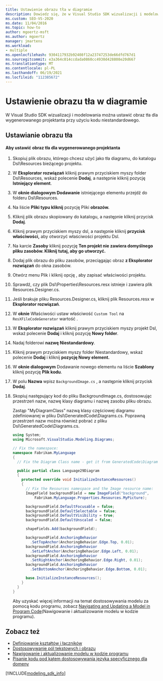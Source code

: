 ```yaml
---
title: Ustawienie obrazu tła w diagramie
description: Dowiedz się, że w Visual Studio SDK wizualizacji i modelowania możesz ustawić obraz tła dla wygenerowanego projektanta przy użyciu kodu niestandardowego.
ms.custom: SEO-VS-2020
ms.date: 11/04/2016
ms.topic: how-to
author: mgoertz-msft
ms.author: mgoertz
manager: jmartens
ms.workload:
- multiple
ms.openlocfilehash: 9304117932b92408f12a23747253de66dfd767d1
ms.sourcegitcommit: e3a364c014ccdada0860cc4930d428808e20d667
ms.translationtype: MT
ms.contentlocale: pl-PL
ms.lasthandoff: 06/19/2021
ms.locfileid: "112385672"
---
```

# <a name="setting-a-background-image-on-a-diagram"></a>Ustawienie obrazu tła w diagramie
W Visual Studio SDK wizualizacji i modelowania można ustawić obraz tła dla wygenerowanego projektanta przy użyciu kodu niestandardowego.

## <a name="setting-the-background-image"></a>Ustawianie obrazu tła

#### <a name="to-set-a-background-image-for-a-generated-designer"></a>Aby ustawić obraz tła dla wygenerowanego projektanta

1. Skopiuj plik obrazu, którego chcesz użyć jako tła diagramu, do katalogu Dsl\Resources bieżącego projektu.

2. W **Eksplorator rozwiązań** kliknij prawym przyciskiem myszy folder Dsl\Resources, wskaż polecenie **Dodaj**, a następnie kliknij pozycję **Istniejący element**.

3. W **oknie dialogowym Dodawanie** istniejącego elementu przejdź do folderu Dsl\Resources.

4. Na liście **Pliki typu kliknij** pozycję Pliki **obrazów.**

5. Kliknij plik obrazu skopiowany do katalogu, a następnie kliknij przycisk **Dodaj**.

6. Kliknij prawym przyciskiem myszy dsl, a następnie kliknij **przycisk właściwości,** aby otworzyć właściwości projektu Dsl.

7. Na karcie **Zasoby** kliknij pozycję **Ten projekt nie zawiera domyślnego pliku zasobów. Kliknij tutaj, aby go utworzyć.**

8. Dodaj plik obrazu do pliku zasobów, przeciągając obraz **z Eksplorator rozwiązań** do okna zasobów.

9. Otwórz menu Plik i kliknij opcję , aby zapisać właściwości projektu.

10. Sprawdź, czy plik Dsl\Properties\Resources.resx istnieje i zawiera plik Resources.Designer.cs.

11. Jeśli brakuje pliku Resources.Designer.cs, kliknij plik Resources.resx w **Eksplorator rozwiązań**.

12. W **oknie** Właściwości ustaw właściwość `Custom Tool` na `ResXFileCodeGenerator` wartość .

13. W **Eksplorator rozwiązań** kliknij prawym przyciskiem myszy projekt Dsl, wskaż polecenie **Dodaj** i kliknij pozycję **Nowy folder**.

14. Nadaj folderowi **nazwę Niestandardowy**.

15. Kliknij prawym przyciskiem myszy folder Niestandardowy, wskaż polecenie **Dodaj** i kliknij **pozycję Nowy element.**

16. W **oknie dialogowym** Dodawanie nowego elementu na liście **Szablony** kliknij pozycję **Plik kodu**.

17. W polu **Nazwa** wpisz `BackgroundImage.cs` , a następnie kliknij przycisk **Dodaj**.

18. Skopiuj następujący kod do pliku BackgroundImage.cs, dostosowując przestrzeń nazw, nazwę klasy diagramu i nazwę zasobu pliku obrazu.

     Zastąp "MyDiagramClass" nazwą klasy częściowej diagramu zdefiniowanej w pliku Dsl\GeneratedCode\Diagrams.cs. Poprawną przestrzeń nazw można również pobrać z pliku Dsl\GeneratedCode\Diagrams.cs.

    ```csharp
    using System;
    using Microsoft.VisualStudio.Modeling.Diagrams;

    // Fix the namespace:
    namespace Fabrikam.MyLanguage
    {
      // Fix the Diagram Class name - get it from GeneratedCode\Diagram.cs

      public partial class Language29Diagram
      {
        protected override void InitializeInstanceResources()
        {
          // Fix the Resources namespace and the Image resource name:
          ImageField backgroundField = new ImageField("background",
              Fabrikam.MyLanguage.Properties.Resources.MyPicture);

          backgroundField.DefaultFocusable = false;
          backgroundField.DefaultSelectable = false;
          backgroundField.DefaultVisibility = true;
          backgroundField.DefaultUnscaled = false;

          shapeFields.Add(backgroundField);

          backgroundField.AnchoringBehavior
            .SetTopAnchor(AnchoringBehavior.Edge.Top, 0.01);
          backgroundField.AnchoringBehavior
            .SetLeftAnchor(AnchoringBehavior.Edge.Left, 0.01);
          backgroundField.AnchoringBehavior
            .SetRightAnchor(AnchoringBehavior.Edge.Right, 0.01);
          backgroundField.AnchoringBehavior
            .SetBottomAnchor(AnchoringBehavior.Edge.Bottom, 0.01);

          base.InitializeInstanceResources();
        }
      }
    }
    ```

     Aby uzyskać więcej informacji na temat dostosowywania modelu za pomocą kodu programu, zobacz [Navigating and Updating a Model in Program Code](../modeling/navigating-and-updating-a-model-in-program-code.md)(Nawigowanie i aktualizowanie modelu w kodzie programu).

## <a name="see-also"></a>Zobacz też

- [Definiowanie kształtów i łączników](../modeling/defining-shapes-and-connectors.md)
- [Dostosowywanie pól tekstowych i obrazu](../modeling/customizing-text-and-image-fields.md)
- [Nawigowanie i aktualizowanie modelu w kodzie programu](../modeling/navigating-and-updating-a-model-in-program-code.md)
- [Pisanie kodu pod kątem dostosowywania języka specyficznego dla domeny](../modeling/writing-code-to-customise-a-domain-specific-language.md)

[!INCLUDE[modeling_sdk_info](includes/modeling_sdk_info.md)]
